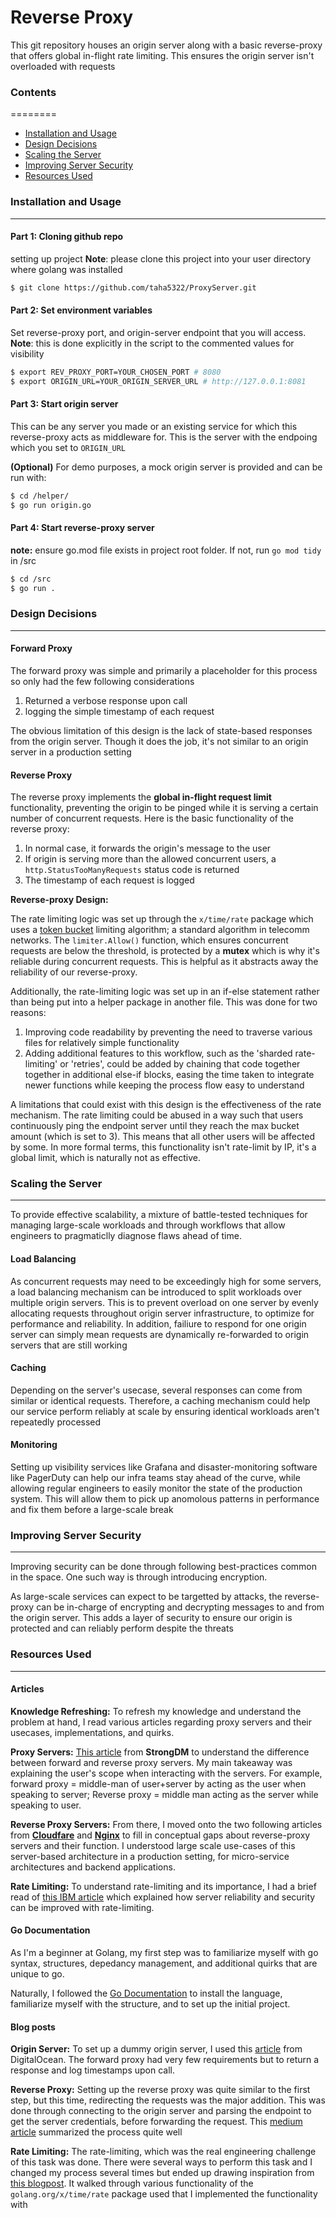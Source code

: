 # Reverse Proxy

This git repository houses an origin server along with a basic reverse-proxy that offers global in-flight rate limiting. This ensures the origin server isn't overloaded with requests



### Contents
========

 * [Installation and Usage](#installation-and-usage)
 * [Design Decisions](#design-decisions)
 * [Scaling the Server](#scaling-the-server)
 * [Improving Server Security](#improving-server-security)
 * [Resources Used](#resources-used)




### Installation and Usage
---

#### Part 1: Cloning github repo
setting up project
**Note**: please clone this project into your user directory where golang was installed
```bash
$ git clone https://github.com/taha5322/ProxyServer.git
```

#### Part 2: Set environment variables
Set reverse-proxy port, and origin-server endpoint that you will access.
**Note**: this is done explicitly in the script to the commented values for visibility
```bash
$ export REV_PROXY_PORT=YOUR_CHOSEN_PORT # 8080
$ export ORIGIN_URL=YOUR_ORIGIN_SERVER_URL # http://127.0.0.1:8081
```

#### Part 3: Start origin server

This can be any server you made or an existing service for which this reverse-proxy acts as middleware for. This is the server with the endpoing which you set to `ORIGIN_URL`

**(Optional)** For demo purposes, a mock origin server is provided and can be run with:
```bash
$ cd /helper/
$ go run origin.go
```
#### Part 4: Start reverse-proxy server
**note:** ensure go.mod file exists in project root folder. If not, run `go mod tidy` in /src
```bash
$ cd /src
$ go run .
```


### Design Decisions
---

#### Forward Proxy

The forward proxy was simple and primarily a placeholder for this process so only had the few following considerations

1. Returned a verbose response upon call 
2. logging the simple timestamp of each request

The obvious limitation of this design is the lack of state-based responses from the origin server. Though it does the job, it's not similar to an origin server in a production setting 

#### Reverse Proxy

The reverse proxy implements the **global in-flight request limit** functionality, preventing the origin to be pinged while it is serving a certain number of concurrent requests. Here is the basic functionality of the reverse proxy:

1. In normal case, it forwards the origin's message to the user
2. If origin is serving more than the allowed concurrent users, a `http.StatusTooManyRequests` status code is returned
3. The timestamp of each request is logged

**Reverse-proxy Design:**

The rate limiting logic was set up through the `x/time/rate` package which uses a [token bucket](https://en.wikipedia.org/wiki/Token_bucket) limiting algorithm; a standard algorithm in telecomm networks. The `limiter.Allow()` function, which ensures concurrent requests are below the threshold, is protected by a **mutex** which is why it's reliable during concurrent requests. This is helpful as it abstracts away the reliability of our reverse-proxy.

Additionally, the rate-limiting logic was set up in an if-else statement rather than being put into a helper package in another file. This was done for two reasons:
1. Improving code readability by preventing the need to traverse various files for relatively simple functionality   
2. Adding additional features to this workflow, such as the 'sharded rate-limiting' or 'retries', could be added by chaining that code together together in additional else-if blocks, easing the time taken to integrate newer functions while keeping the process flow easy to understand

A limitations that could exist with this design is the effectiveness of the rate mechanism. The rate limiting could be abused in a way such that users continuously ping the endpoint server until they reach the max bucket amount (which is set to 3). This means that all other users will be affected by some. In more formal terms, this functionality isn't rate-limit by IP, it's a global limit, which is naturally not as effective.


### Scaling the Server
----

To provide effective scalability, a mixture of battle-tested techniques for managing large-scale workloads and through workflows that allow engineers to pragmaticlly diagnose flaws ahead of time.

#### Load Balancing
As concurrent requests may need to be exceedingly high for some servers, a load balancing mechanism can be introduced to split workloads over multiple origin servers. This is to prevent overload on one server by evenly allocating requests throughout origin server infrastructure, to optimize for performance and reliability. In addition, failiure to respond for one origin server can simply mean requests are dynamically re-forwarded to origin servers that are still working

#### Caching

Depending on the server's usecase, several responses can come from similar or identical requests. Therefore, a caching mechanism could help our service perform reliably at scale by ensuring identical workloads aren't repeatedly processed

#### Monitoring

Setting up visibility services like Grafana and disaster-monitoring software like PagerDuty can help our infra teams stay ahead of the curve, while allowing regular engineers to easily monitor the state of the production system. This will allow them to pick up anomolous patterns in performance and fix them before a large-scale break


### Improving Server Security
---
Improving security can be done through following best-practices common in the space. One such way is through introducing encryption.

As large-scale services can expect to be targetted by attacks, the reverse-proxy can be in-charge of encrypting and decrypting messages to and from the origin server. This adds a layer of security to ensure our origin is protected and can reliably perform despite the threats



### Resources Used
---

#### Articles

**Knowledge Refreshing:** To refresh my knowledge and understand the problem at hand, I read various articles regarding proxy servers and their usecases, implementations, and quirks. 

**Proxy Servers:** [This article](https://www.strongdm.com/blog/difference-between-proxy-and-reverse-proxy) from **StrongDM** to understand the difference between forward and reverse proxy servers. My main takeaway was explaining the user's scope when interacting with the servers. For example, forward proxy = middle-man of user+server by acting as the user when speaking to server; Reverse proxy = middle man acting as the server while speaking to user.

**Reverse Proxy Servers:** From there, I moved onto the two following articles from [**Cloudfare**](https://www.cloudflare.com/learning/cdn/glossary/reverse-proxy/) and [**Nginx**](https://www.nginx.com/resources/glossary/reverse-proxy-server/) to fill in conceptual gaps about reverse-proxy servers and their function. I understood large scale use-cases of this server-based architecture in a production setting, for micro-service architectures and backend applications. 

**Rate Limiting:** To understand rate-limiting and its importance, I had a brief read of [this IBM article](https://www.ibm.com/docs/en/sva/9.0.6?topic=configuration-rate-limiting) which explained how server reliability and security can be improved with rate-limiting.

#### Go Documentation

As I'm a beginner at Golang, my first step was to familiarize myself with go syntax, structures, depedancy management, and additional quirks that are unique to go. 

Naturally, I followed the [Go Documentation](https://go.dev/doc/tutorial/getting-started) to install the language, familiarize myself with the structure, and to set up the initial project.


#### Blog posts

**Origin Server:** To set up a dummy origin server, I used this [article](https://www.digitalocean.com/community/tutorials/how-to-make-an-http-server-in-go) from DigitalOcean. The forward proxy had very few requirements but to return a response and log timestamps upon call.

**Reverse Proxy:** Setting up the reverse proxy was quite similar to the first step, but this time, redirecting the requests was the major addition. This was done through connecting to the origin server and parsing the endpoint to get the server credentials, before forwarding the request. This [medium article](https://dev.to/b0r/implement-reverse-proxy-in-gogolang-2cp4) summarized the process quite well

**Rate Limiting:** The rate-limiting, which was the real engineering challenge of this task was done. There were several ways to perform this task and I changed my process several times but ended up drawing inspiration from [this blogpost](https://www.alexedwards.net/blog/how-to-rate-limit-http-requests
). It walked through various functionality of the `golang.org/x/time/rate` package used that I implemented the functionality with



